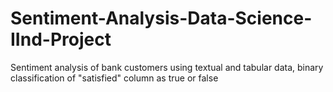# Sentiment-Analysis-Data-Science-IInd-Project
Sentiment analysis of bank customers using textual and tabular data, binary classification of "satisfied" column as true or false
